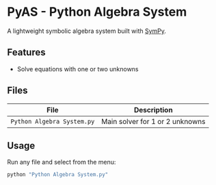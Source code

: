 # PyAS - Python Algebra System

A lightweight symbolic algebra system built with [SymPy](https://www.sympy.org/).

## Features

- Solve equations with one or two unknowns

## Files

| File | Description |
|------|-------------|
| `Python Algebra System.py` | Main solver for 1 or 2 unknowns |

## Usage

Run any file and select from the menu:

```bash
python "Python Algebra System.py"
